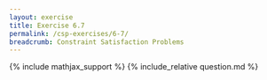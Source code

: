 ```yaml
---
layout: exercise
title: Exercise 6.7
permalink: /csp-exercises/6-7/
breadcrumb: Constraint Satisfaction Problems
---
```


{% include mathjax_support %}
{% include_relative question.md %}
